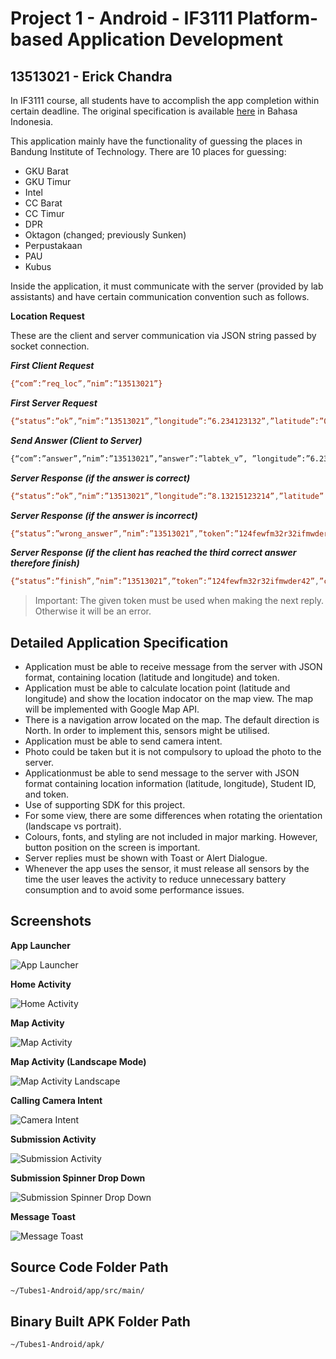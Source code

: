 # Project 1 - Android - IF3111 Platform-based Application Development
## 13513021 - Erick Chandra

In IF3111 course, all students have to accomplish the app completion within certain deadline. The original specification is available [here] in Bahasa Indonesia.

This application mainly have the functionality of guessing the places in Bandung Institute of Technology. There are 10 places for guessing:
- GKU Barat
- GKU Timur
- Intel
- CC Barat
- CC Timur
- DPR
- Oktagon (changed; previously Sunken)
- Perpustakaan
- PAU
- Kubus

Inside the application, it must communicate with the server (provided by lab assistants) and have certain communication convention such as follows.

**Location Request**

These are the client and server communication via JSON string passed by socket connection.

***First Client Request***
```sh
{“com”:”req_loc”,”nim”:”13513021”}
```

***First Server Request***
```sh
{“status”:”ok”,”nim”:”13513021”,”longitude”:”6.234123132”,”latitude”:”0.1234123412”,”token”:”21nu2f2n3rh23diefef23hr23ew”}
```

***Send Answer (Client to Server)***
```sh
{“com”:”answer”,”nim”:”13513021”,”answer”:”labtek_v”, ”longitude”:”6.234123132”,”latitude”:”0.1234123412”,”token”:”21nu2f2n3rh23diefef23hr23ew”}
```

***Server Response (if the answer is correct)***
```sh
{“status”:”ok”,”nim”:”13513021”,”longitude”:”8.13215123214”,”latitude”:”9.1234123412”,”token”:”124fewfm32r32ifmwder42”}
```

***Server Response (if the answer is incorrect)***
```sh
{“status”:”wrong_answer”,”nim”:”13513021”,”token”:”124fewfm32r32ifmwder42”}
```

***Server Response (if the client has reached the third correct answer therefore finish)***
```sh
{“status”:”finish”,”nim”:”13513021”,”token”:”124fewfm32r32ifmwder42”,”check”:1}
```

> Important: The given token must be used when making the next reply. Otherwise it will be an error.

## Detailed Application Specification
* Application must be able to receive message from the server with JSON format, containing location (latitude and longitude) and token.
* Application must be able to calculate location point (latitude and longitude) and show the location indocator on the map view. The map will be implemented with Google Map API.
* There is a navigation arrow located on the map. The default direction is North. In order to implement this, sensors might be utilised.
* Application must be able to send camera intent.
* Photo could be taken but it is not compulsory to upload the photo to the server.
* Applicationmust be able to send message to the server with JSON format containing location information (latitude, longitude), Student ID, and token.
* Use of supporting SDK for this project.
* For some view, there are some differences when rotating the orientation (landscape vs portrait).
* Colours, fonts, and styling are not included in major marking. However, button position on the screen is important.
* Server replies must be shown with Toast or Alert Dialogue.
* Whenever the app uses the sensor, it must release all sensors by the time the user leaves the activity to reduce unnecessary battery consumption and to avoid some performance issues.

## Screenshots

**App Launcher**

![App Launcher](screenshots/01-Launcher.png)

**Home Activity**

![Home Activity](screenshots/02-Home.png)

**Map Activity**

![Map Activity](screenshots/03-Map.png)

**Map Activity (Landscape Mode)**

![Map Activity Landscape](screenshots/03-b-MapLandscape.jpg)

**Calling Camera Intent**

![Camera Intent](screenshots/04-Intent.png)

**Submission Activity**

![Submission Activity](screenshots/05-Submit.png)

**Submission Spinner Drop Down**

![Submission Spinner Drop Down](screenshots/06-SubmitSpinner.png)

**Message Toast**

![Message Toast](screenshots/07-ReceivedMsgToast.png)

## Source Code Folder Path

```sh
~/Tubes1-Android/app/src/main/
```

## Binary Built APK Folder Path

```sh
~/Tubes1-Android/apk/
```

   [here]: <http://gitlab.informatika.org/IF3111/Tubes1-Android>
